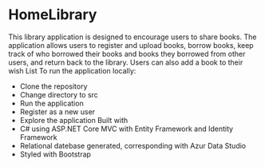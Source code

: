 # HomeLibrary
This library application is designed to encourage users to share books. The application allows users to register and upload books, borrow books, keep track of who borrowed their books and books they borrowed from other users, and return back to the library. Users can also add a book to their wish List
To run the application locally:
- Clone the repository
- Change directory to src
- Run the application
- Register as a new user
- Explore the application
Built with
- C# using ASP.NET Core MVC with Entity Framework and Identity Framework
- Relational datebase generated, corresponding with Azur Data Studio
- Styled with Bootstrap
